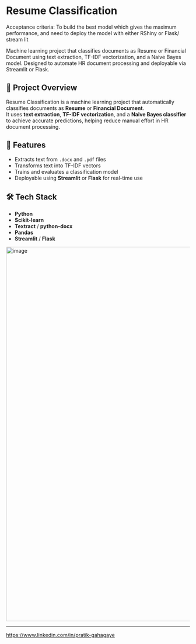 # Resume Classification
Acceptance criteria:
To build the best model which gives the maximum performance, and need to deploy the
model with either RShiny or Flask/ stream lit

Machine learning project that classifies documents as Resume or Financial Document using text extraction, TF-IDF vectorization, and a Naive Bayes model. Designed to automate HR document processing and deployable via Streamlit or Flask.

## 📌 Project Overview
Resume Classification is a machine learning project that automatically classifies documents as **Resume** or **Financial Document**.  
It uses **text extraction**, **TF-IDF vectorization**, and a **Naive Bayes classifier** to achieve accurate predictions, helping reduce manual effort in HR document processing.

## 🚀 Features
- Extracts text from `.docx` and `.pdf` files
- Transforms text into TF-IDF vectors
- Trains and evaluates a classification model
- Deployable using **Streamlit** or **Flask** for real-time use

## 🛠️ Tech Stack
- **Python**
- **Scikit-learn**
- **Textract** / **python-docx**
- **Pandas**
- **Streamlit** / **Flask**

<img width="1536" height="1024" alt="image" src="https://github.com/user-attachments/assets/c3dbf850-f5ec-43f5-8be7-ae2d0dc652c9" />

_______________________________________________________________________________________________________________________________________________________________________________________________




https://www.linkedin.com/in/pratik-gahagaye

